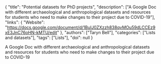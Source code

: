{
  "title": "Potential datasets for PhD projects",
  "description": ["A Google Doc with different archaeological and anthropological datasets and resources for students who need to make changes to their project due to COVID-19"],
  "links": {
    "Website": "https://docs.google.com/document/d/1BuIJ0ZXzzh838qvMOu59dLCCEz9xE3JnC76oHN-kMTU/edit"
  },
  "authors": ["Taryn Bell"],
  "categories": ["Lists and datasets"],
  "tags": ["Lists"],
  "doi": null
}

<!-- Generated by csv2md.R – do not edit by hand -->

A Google Doc with different archaeological and anthropological datasets and resources for students who need to make changes to their project due to COVID-19